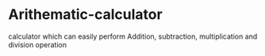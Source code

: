 # Arithematic-calculator
calculator which can easily perform Addition, subtraction, multiplication and division operation 
